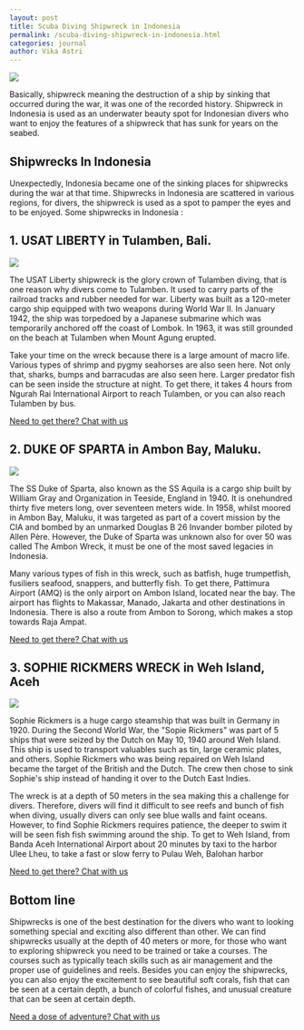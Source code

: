 ```yaml
---
layout: post
title: Scuba Diving Shipwreck in Indonesia
permalink: /scuba-diving-shipwreck-in-indonesia.html
categories: journal
author: Vika Astri
---
```


<img class="img-responsive post-feat-img" src="https://cdn.pixabay.com/photo/2017/05/16/07/33/scuba-diving-2317126_960_720.jpg" />

Basically, shipwreck meaning the destruction of a ship by sinking that occurred during the war, it was one of the recorded history. Shipwreck in Indonesia is used as an underwater beauty spot for Indonesian divers who want to enjoy the features of a shipwreck that has sunk for years on the seabed.

## Shipwrecks In Indonesia

Unexpectedly, Indonesia became one of the sinking places for shipwrecks during the war at that time. Shipwrecks in Indonesia are scattered in various regions, for divers, the shipwreck is used as a spot to pamper the eyes and to be enjoyed. Some shipwrecks in Indonesia :

## 1. USAT LIBERTY in Tulamben, Bali.

<img class="img-responsive post-child-img" src="https://upload.wikimedia.org/wikipedia/commons/c/cc/USAT_Liberty_Wreck_Dive.jpg" />

The USAT Liberty shipwreck is the glory crown of Tulamben diving, that is one reason why divers come to Tulamben. It used to carry parts of the railroad tracks and rubber needed for war. Liberty was built as a 120-meter cargo ship equipped with two weapons during World War II. In January 1942, the ship was torpedoed by a Japanese submarine which was temporarily anchored off the coast of Lombok. In 1963, it was still grounded on the beach at Tulamben when Mount Agung erupted.

Take your time on the wreck because there is a large amount of macro life. Various types of shrimp and pygmy seahorses are also seen here. Not only that, sharks, bumps and barracudas are also seen here. Larger predator fish can be seen inside the structure at night. To get there, it takes 4 hours from Ngurah Rai International Airport to reach Tulamben, or you can also reach Tulamben by bus.

<a href="https://web.whatsapp.com/send?phone={{site.wa}}&text=Hi%20E-Nyelam,%20i%20need%20info%20for%20dive%20spot" class="cta--in--page">Need to get there? Chat with us</a>

## 2. DUKE OF SPARTA in Ambon Bay, Maluku.

<img class="img-responsive post-child-img" src="http://morotai.indonesia-tourism.com/images/wreck_diving.jpg" />

The SS Duke of Sparta, also known as the SS Aquila is a cargo ship built by William Gray and Organization in Teeside, England in 1940. It is onehundred thirty five meters long, over seventeen meters wide. In 1958, whilst moored in Ambon Bay, Maluku, it was targeted as part of a covert mission by the CIA and bombed by an unmarked Douglas B 26 Invander bomber piloted by Allen Père. However, the Duke of Sparta was unknown also for over 50 was called The Ambon Wreck, it must be one of the most saved legacies in Indonesia.

Many various types of fish in this wreck, such as batfish, huge trumpetfish, fusiliers seafood, snappers, and butterfly fish. To get there, Pattimura Airport (AMQ) is the only airport on Ambon Island, located near the bay. The airport has flights to Makassar, Manado, Jakarta and other destinations in Indonesia. There is also a route from Ambon to Sorong, which makes a stop towards Raja Ampat.

<a href="https://web.whatsapp.com/send?phone={{site.wa}}&text=Hi%20E-Nyelam,%20i%20need%20info%20for%20dive%20spot" class="cta--in--page">Need to get there? Chat with us</a>

## 3. SOPHIE RICKMERS WRECK in Weh Island, Aceh

<img class="img-responsive post-child-img" src="https://i.ytimg.com/vi/_w_gCDnzM2Q/maxresdefault.jpg" />

Sophie Rickmers is a huge cargo steamship that was built in Germany in 1920. During the Second World War, the "Sopie Rickmers" was part of 5 ships that were seized by the Dutch on May 10, 1940 around Weh Island. This ship is used to transport valuables such as tin, large ceramic plates, and others. Sophie Rickmers who was being repaired on Weh Island became the target of the British and the Dutch. The crew then chose to sink Sophie's ship instead of handing it over to the Dutch East Indies.

The wreck is at a depth of 50 meters in the sea making this a challenge for divers. Therefore, divers will find it difficult to see reefs and bunch of fish when diving, usually divers can only see blue walls and faint oceans. However, to find Sophie Rickmers requires patience, the deeper to swim it will be seen fish fish swimming around the ship. To get to Weh Island, from Banda Aceh International Airport about 20 minutes by taxi to the harbor Ulee Lheu, to take a fast or slow ferry to Pulau Weh, Balohan harbor

<a href="https://web.whatsapp.com/send?phone={{site.wa}}&text=Hi%20E-Nyelam,%20i%20need%20info%20for%20dive%20spot" class="cta--in--page">Need to get there? Chat with us</a>

## Bottom line

Shipwrecks is one of the best destination for the divers who want to looking something special and exciting also different than other. We can find shipwrecks usually at the depth of 40 meters or more, for those who want to exploring shipwreck you need to be trained or take a courses. The courses such as typically teach skills such as air management and the proper use of guidelines and reels. Besides you can enjoy the shipwrecks, you can also enjoy the excitement to see beautiful soft corals, fish that can be seen at a certain depth, a bunch of colorful fishes, and unusual creature that can be seen at certain depth.

<a href="https://web.whatsapp.com/send?phone={{site.wa}}&text=Hi%20E-Nyelam,%20i%20need%20info%20for%20dive%20spot" class="cta--in--page">Need a dose of adventure? Chat with us</a>
